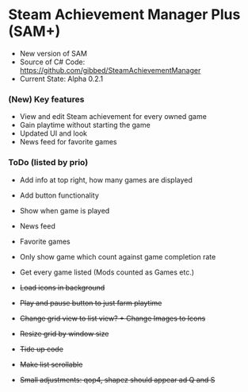 # Steam Achievement Manager Plus (SAM+)
- New version of SAM
- Source of C# Code: https://github.com/gibbed/SteamAchievementManager
- Current State: Alpha 0.2.1

### (New) Key features
- View and edit Steam achievement for every owned game
- Gain playtime without starting the game
- Updated UI and look
- News feed for favorite games

### ToDo (listed by prio)
- Add info at top right, how many games are displayed
- Add button functionality
- Show when game is played
- News feed
- Favorite games
- Only show game which count against game completion rate
- Get every game listed (Mods counted as Games etc.)

- ~~Load icons in background~~
- ~~Play and pause button to just farm playtime~~
- ~~Change grid view to list view? + Change Images to Icons~~
- ~~Resize grid by window size~~
- ~~Tide up code~~
- ~~Make list scrollable~~
- ~~Small adjustments: qop4, shapez should appear ad Q and S~~